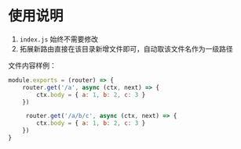 # 使用说明 

1. `index.js` 始终不需要修改
2. 拓展新路由直接在该目录新增文件即可，自动取该文件名作为一级路径 

文件内容样例：

```js
module.exports = (router) => {
    router.get('/a', async (ctx, next) => {
        ctx.body = { a: 1, b: 2, c: 3 }
    })

     router.get('/a/b/c', async (ctx, next) => {
        ctx.body = { a: 1, b: 2, c: 3 }
    })
}
```